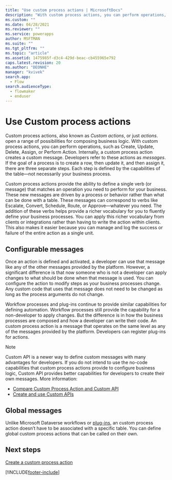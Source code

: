 ```yaml
---
title: "Use custom process actions | MicrosoftDocs"
description: "With custom process actions, you can perform operations, such as Create, Update, Delete, Assign, or Perform Action. Internally, an custom process action creates a custom message."
ms.custom: ""
ms.date: 04/28/2021
ms.reviewer: ""
ms.service: powerapps
author: MSFTMAN
ms.suite: ""
ms.tgt_pltfrm: ""
ms.topic: "article"
ms.assetid: 1475985f-d3c4-429d-beac-cb455965e792
caps.latest.revision: 20
ms.author: "DEONHE"
manager: "kvivek"
search.app: 
  - Flow
search.audienceType: 
  - flowmaker
  - enduser
---
```


# Use Custom process actions

Custom process actions, also known as *Custom actions*, or just *actions*. open a range of possibilities for composing business logic. With custom process actions, you can perform operations, such as Create, Update, Delete, Assign, or Perform Action. Internally, a custom process action creates a custom message. Developers refer to these actions as *messages*. If the goal of a process is to create a row, then update it, and then assign it, there are three separate steps. Each step is defined by the capabilities of the table—not necessarily your business process.  
  
Custom process actions provide the ability to define a single verb (or message) that matches an operation you need to perform for your business. These new messages are driven by a process or behavior rather than what can be done with a table. These messages can correspond to verbs like Escalate, Convert, Schedule, Route, or Approve—whatever you need. The addition of these verbs helps provide a richer vocabulary for you to fluently define your business processes. You can apply this richer vocabulary from clients or integrations rather than having to write the action within clients. This also makes it easier because you can manage and log the success or failure of the entire action as a single unit.  
  
<a name="BKMK_ConfigurableMessages"></a>

## Configurable messages

Once an action is defined and activated, a developer can use that message like any of the other messages provided by the platform. However, a significant difference is that now someone who is not a developer can apply changes to what should be done when that message is used. You can configure the action to modify steps as your business processes change. Any custom code that uses that message does not need to be changed as long as the process arguments do not change.  
  
Workflow processes and plug-ins continue to provide similar capabilities for defining automation. Workflow processes still provide the capability for a non-developer to apply changes. But the difference is in how the business processes are composed and how a developer can write their code. An custom process action is a message that operates on the same level as any of the messages provided by the platform. Developers can register plug-ins for actions.  

> [!NOTE]
> Custom API is a newer way to define custom messages with many advantages for developers. If you do not intend to use the no-code capabilities that custom process actions provide to configure business logic, Custom API provides better capabilities for developers to create their own messages. More information: 
>
> - [Compare Custom Process Action and Custom API](../../developer/data-platform/custom-actions.md#compare-custom-process-action-and-custom-api)
> - [Create and use Custom APIs](../../developer/data-platform/custom-api.md)
  
<a name="BKMK_GlobalMessages"></a>

## Global messages 
 
Unlike Microsoft Dataverse workflows or [plug-ins](../../developer/data-platform/apply-business-logic-with-code.md?branch=master#create-a-plug-in), an custom process action doesn’t have to be associated with a specific table. You can define global custom process actions that can be called on their own.

## Next steps

[Create a custom process action](create-actions.md)  
  



[!INCLUDE[footer-include](../../includes/footer-banner.md)]